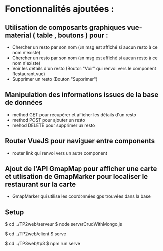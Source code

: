 

# Fonctionnalités ajoutées :


## Utilisation de composants graphiques vue-material ( table , boutons ) pour : 
* Chercher un resto par son nom (un msg est affiché si aucun resto à ce nom n'existe)
* Chercher un resto par son nom (un msg est affiché si aucun resto à ce nom n'existe)
* Voir les détails d'un resto (Bouton "Voir" qui renvoi vers le component Restaurant.vue)
* Supprimer un resto (Bouton "Supprimer")

## Manipulation des informations issues de la base de données
* method GET pour récupérer et afficher les détails d'un resto
* method POST pour ajouter un resto
* mehod DELETE pour supprimer un resto

## Router VueJS pour naviguer entre components 
* router link qui renvoi vers un autre component

## Ajout de l'API GmapMap pour afficher une carte et utlisation de GmapMarker pour localiser le restaurant sur la carte
* GmapMarker qui utilise les coordonnées gps trouvées dans la base 




## Setup

$ cd ../TP2web/serveur
$ node serverCrudWithMongo.js

$ cd ../TP2web/client
$ serve

$ cd ../TP3web/tp3
$ npm run serve
